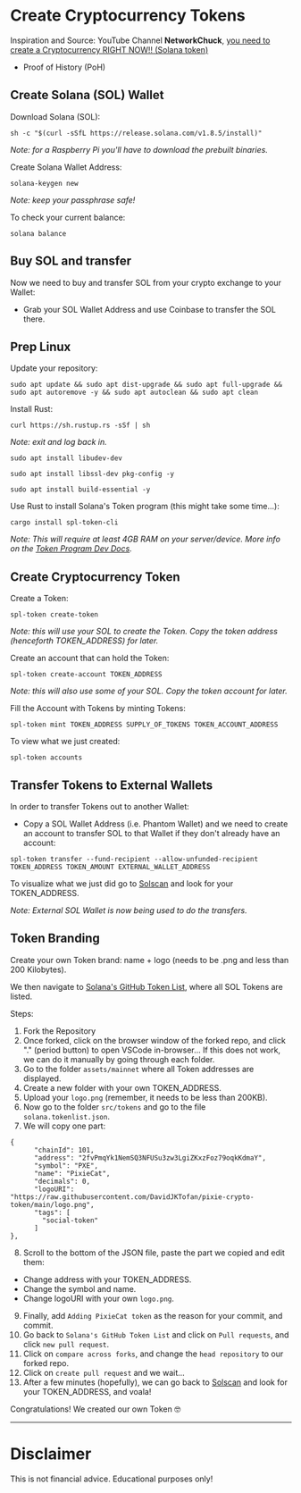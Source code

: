 # Create Cryptocurrency Tokens

Inspiration and Source: YouTube Channel **NetworkChuck**, [you need to create a Cryptocurrency RIGHT NOW!! (Solana token)](https://youtu.be/befUVytFC80)

* Proof of History (PoH)

## Create Solana (SOL) Wallet

Download Solana (SOL):
```
sh -c "$(curl -sSfL https://release.solana.com/v1.8.5/install)"
```

_Note: for a Raspberry Pi you'll have to download the prebuilt binaries._

Create Solana Wallet Address:
```
solana-keygen new
```

_Note: keep your passphrase safe!_

To check your current balance:
```
solana balance
```

## Buy SOL and transfer

Now we need to buy and transfer SOL from your crypto exchange to your Wallet:
* Grab your SOL Wallet Address and use Coinbase to transfer the SOL there.

## Prep Linux

Update your repository:
```
sudo apt update && sudo apt dist-upgrade && sudo apt full-upgrade && sudo apt autoremove -y && sudo apt autoclean && sudo apt clean
```

Install Rust:
```
curl https://sh.rustup.rs -sSf | sh
```

_Note: exit and log back in._

```
sudo apt install libudev-dev
```

```
sudo apt install libssl-dev pkg-config -y
```

```
sudo apt install build-essential -y
```

Use Rust to install Solana's Token program (this might take some time...):
```
cargo install spl-token-cli
```

_Note: This will require at least 4GB RAM on your server/device. More info on the [Token Program Dev Docs](https://spl.solana.com/token)._

## Create Cryptocurrency Token

Create a Token:
```
spl-token create-token
```
_Note: this will use your SOL to create the Token. Copy the token address (henceforth TOKEN_ADDRESS) for later._

Create an account that can hold the Token:
```
spl-token create-account TOKEN_ADDRESS
```

_Note: this will also use some of your SOL. Copy the token account for later._

Fill the Account with Tokens by minting Tokens:
```
spl-token mint TOKEN_ADDRESS SUPPLY_OF_TOKENS TOKEN_ACCOUNT_ADDRESS
```

To view what we just created:
```
spl-token accounts
```

## Transfer Tokens to External Wallets

In order to transfer Tokens out to another Wallet:
* Copy a SOL Wallet Address (i.e. Phantom Wallet) and we need to create an account to transfer SOL to that Wallet if they don't already have an account:
```
spl-token transfer --fund-recipient --allow-unfunded-recipient TOKEN_ADDRESS TOKEN_AMOUNT EXTERNAL_WALLET_ADDRESS
```

To visualize what we just did go to [Solscan](https://solscan.io/) and look for your TOKEN_ADDRESS.

_Note: External SOL Wallet is now being used to do the transfers._

## Token Branding

Create your own Token brand: name + logo (needs to be .png and less than 200 Kilobytes).

We then navigate to [Solana's GitHub Token List](https://github.com/solana-labs/token-list), where all SOL Tokens are listed.

Steps:
1. Fork the Repository
2. Once forked, click on the browser window of the forked repo, and click "." (period button) to open VSCode in-browser... If this does not work, we can do it manually by going through each folder.
3. Go to the folder `assets/mainnet` where all Token addresses are displayed.
4. Create a new folder with your own TOKEN_ADDRESS.
5. Upload your `logo.png` (remember, it needs to be less than 200KB).
6. Now go to the folder `src/tokens` and go to the file `solana.tokenlist.json`.
7. We will copy one part:
```
{
      "chainId": 101,
      "address": "2fvPmqYk1NemSQ3NFUSu3zw3LgiZKxzFoz79oqkKdmaY",
      "symbol": "PXE",
      "name": "PixieCat",
      "decimals": 0,
      "logoURI": "https://raw.githubusercontent.com/DavidJKTofan/pixie-crypto-token/main/logo.png",
      "tags": [
        "social-token"
      ]
},
```
8. Scroll to the bottom of the JSON file, paste the part we copied and edit them:
* Change address with your TOKEN_ADDRESS.
* Change the symbol and name.
* Change logoURI with your own `logo.png`.
9. Finally, add `Adding PixieCat token` as the reason for your commit, and commit.
10. Go back to `Solana's GitHub Token List` and click on `Pull requests`, and click `new pull request`.
11. Click on `compare across forks`, and change the `head repository` to our forked repo.
12. Click on `create pull request` and we wait...
13. After a few minutes (hopefully), we can go back to [Solscan](https://solscan.io/) and look for your TOKEN_ADDRESS, and voala!

Congratulations! We created our own Token 🤓

* * * * * *

# Disclaimer
This is not financial advice. Educational purposes only!
